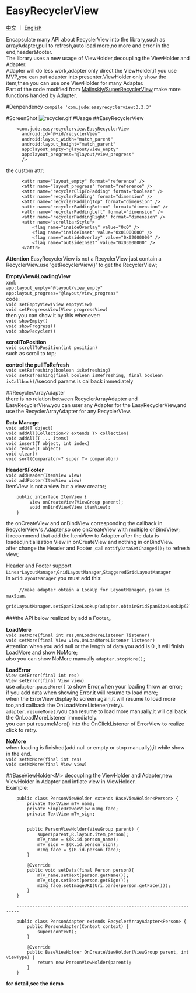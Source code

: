 # EasyRecyclerView
[中文](https://github.com/Jude95/EasyRecyclerView/blob/master/README.md) ｜ [English](https://github.com/Jude95/EasyRecyclerView/blob/master/README_en.md)

Encapsulate many API about RecyclerView into the library,such as arrayAdapter,pull to refresh,auto load more,no more and error in the end,header&footer.  
The library uses a new usage of ViewHolder,decoupling the ViewHolder and Adapter.  
Adapter will do less work,adapter only direct the ViewHolder,if you use MVP,you can put adapter into presenter.ViewHolder only show the item,then you can use one ViewHolder for many Adapter.   
Part of the code modified from [Malinskiy/SuperRecyclerView](https://github.com/Malinskiy/SuperRecyclerView),make more functions handed by Adapter.    


#Denpendency
`compile 'com.jude:easyrecyclerview:3.3.3'`


#ScreenShot
![recycler.gif](recycler3.gif)
#Usage
##EasyRecyclerView

        <com.jude.easyrecyclerview.EasyRecyclerView
          android:id="@+id/recyclerView"
          android:layout_width="match_parent"
          android:layout_height="match_parent"
          app:layout_empty="@layout/view_empty"
          app:layout_progress="@layout/view_progress"
          />

the custom attr:

          <attr name="layout_empty" format="reference" />
          <attr name="layout_progress" format="reference" />
          <attr name="recyclerClipToPadding" format="boolean" />
          <attr name="recyclerPadding" format="dimension" />
          <attr name="recyclerPaddingTop" format="dimension" />
          <attr name="recyclerPaddingBottom" format="dimension" />
          <attr name="recyclerPaddingLeft" format="dimension" />
          <attr name="recyclerPaddingRight" format="dimension" />
          <attr name="scrollbarStyle">
              <flag name="insideOverlay" value="0x0" />
              <flag name="insideInset" value="0x01000000" />
              <flag name="outsideOverlay" value="0x02000000" />
              <flag name="outsideInset" value="0x03000000" />
          </attr>

**Attention** EasyRecyclerView is not a RecyclerView just contain a RecyclerView.use 'getRecyclerView()' to get the RecyclerView;

**EmptyView&LoadingView**  
xml:  
`app:layout_empty="@layout/view_empty"`  
`app:layout_progress="@layout/view_progress"`  
code:  
`void setEmptyView(View emptyView)`  
`void setProgressView(View progressView)`  
then you can show it by this whenever:  
`void showEmpty()`  
`void showProgress()`  
`void showRecycler() `  

**scrollToPosition**  
`void scrollToPosition(int position)`  
such as scroll to top;  

**control the pullToRefresh**  
`void setRefreshing(boolean isRefreshing)`   
`void setRefreshing(final boolean isRefreshing, final boolean isCallback)`//second params is callback immediately


##RecyclerArrayAdapter<T>  
there is no relation between RecyclerArrayAdapter and EasyRecyclerView.you can user any Adapter for the EasyRecyclerView,and use the RecyclerArrayAdapter for any RecyclerView.

**Data Manage**  
`void add(T object) `  
`void addAll(Collection<? extends T> collection)`  
`void addAll(T ... items) `  
`void insert(T object, int index)`  
`void remove(T object)`  
`void clear()`  
`void sort(Comparator<? super T> comparator)`  

**Header&Footer**  
`void addHeader(ItemView view)`  
`void addFooter(ItemView view)`  
ItemView is not a view but a view creator;  

        public interface ItemView {
             View onCreateView(ViewGroup parent);
             void onBindView(View itemView);
        }
        
the onCreateView and onBindView corresponding the callback in RecyclerView's Adapter,so one onCreateView with multiple onBindView;  
it recommend that add the ItemView to Adapter after the data is loaded,initialization View in onCreateView and nothing in onBindView.  
after change the Header and Footer ,call `notifyDataSetChanged();` to refresh view;  
 
 Header and Footer support `LinearLayoutManager`,`GridLayoutManager`,`StaggeredGridLayoutManager`  
 in `GridLayoutManager` you must add this:
         
         //make adapter obtain a LookUp for LayoutManager，param is maxSpan。
          gridLayoutManager.setSpanSizeLookup(adapter.obtainGridSpanSizeLookUp(2));

###the API below realized by add a Footer。

**LoadMore**  
`void setMore(final int res,OnLoadMoreListener listener)`  
`void setMore(final View view,OnLoadMoreListener listener)`  
Attention when you add null or the length of data you add is 0 ,it will finish LoadMore and show NoMore;  
also you can show NoMore manually `adapter.stopMore();`  
 
**LoadError**  
`View setError(final int res)`  
`View setError(final View view)`  
use `adapter.pauseMore()` to show Error,when your loading throw an error;  
if you add data when showing Error.it will resume to load more;  
when the ErrorView display to screen again,it will resume to load more too,and callback the OnLoadMoreListener(retry).  
`adapter.resumeMore()`you can resume to load more manually,it will callback the OnLoadMoreListener immediately.   
you can put resumeMore() into the OnClickListener of ErrorView to realize click to retry.  

**NoMore**  
when loading is finished(add null or empty or stop manually),it while show in the end.  
`void setNoMore(final int res)`   
`void setNoMore(final View view)`  

##BaseViewHolder\<M\>
decoupling the ViewHolder and Adapter,new ViewHolder in Adapter and inflate view in ViewHolder.  
Example:

        public class PersonViewHolder extends BaseViewHolder<Person> {
            private TextView mTv_name;
            private SimpleDraweeView mImg_face;
            private TextView mTv_sign;
        
        
            public PersonViewHolder(ViewGroup parent) {
                super(parent,R.layout.item_person);
                mTv_name = $(R.id.person_name);
                mTv_sign = $(R.id.person_sign);
                mImg_face = $(R.id.person_face);
            }
        
            @Override
            public void setData(final Person person){
                mTv_name.setText(person.getName());
                mTv_sign.setText(person.getSign());
                mImg_face.setImageURI(Uri.parse(person.getFace()));
            }
        }
        
        -----------------------------------------------------------------------
        
        public class PersonAdapter extends RecyclerArrayAdapter<Person> {
            public PersonAdapter(Context context) {
                super(context);
            }
        
            @Override
            public BaseViewHolder OnCreateViewHolder(ViewGroup parent, int viewType) {
                return new PersonViewHolder(parent);
            }
        }


**for detail,see the demo**






